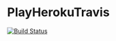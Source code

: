 # PlayHerokuTravis

[![Build Status](https://travis-ci.org/lfmendivelso10/PlayHerokuTravis.svg?branch=master)](https://travis-ci.org/lfmendivelso10/PlayHerokuTravis)
